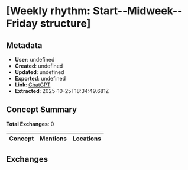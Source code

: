 # \[Weekly rhythm: Start--Midweek--Friday structure\]

## Metadata

- **User**: undefined
- **Created**: undefined
- **Updated**: undefined
- **Exported**: undefined
- **Link**: [ChatGPT](undefined)
- **Extracted**: 2025-10-25T18:34:49.681Z

## Concept Summary

**Total Exchanges**: 0

| Concept | Mentions | Locations |
|---------|----------|----------|

## Exchanges

